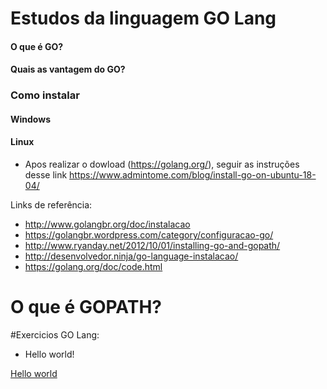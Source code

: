 # Estudos da linguagem GO Lang

#### O que é GO?

#### Quais as vantagem do GO?

### Como instalar

#### Windows

#### Linux

- Apos realizar o dowload (https://golang.org/), seguir as instruções desse link https://www.admintome.com/blog/install-go-on-ubuntu-18-04/

Links de referência:
- http://www.golangbr.org/doc/instalacao
- https://golangbr.wordpress.com/category/configuracao-go/
- http://www.ryanday.net/2012/10/01/installing-go-and-gopath/
- http://desenvolvedor.ninja/go-language-instalacao/
- https://golang.org/doc/code.html

# O que é GOPATH?

#Exercicios GO Lang:

* Hello world!

[Hello world](https://github.com/Allangcruz/estudo-go-lang/tree/master/src/github.com/allangcruz/hello-world/)
